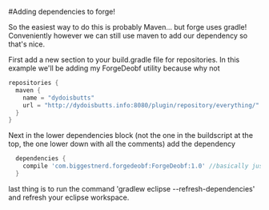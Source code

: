 #Adding dependencies to forge!

So the easiest way to do this is probably Maven... but forge uses gradle! Conveniently however we can still use maven to add our dependency so that's nice.

First add a new section to your build.gradle file for repositories. In this example we'll be adding my ForgeDeobf utility because why not

``` gradle
repositories {
  maven {
    name = "dydoisbutts"
    url = "http://dydoisbutts.info:8080/plugin/repository/everything/"
  }
}
```

Next in the lower dependencies block (not the one in the buildscript at the top, the one lower down with all the comments) add the dependency

``` gradle
  dependencies {
    compile 'com.biggestnerd.forgedeobf:ForgeDeobf:1.0' //basically just groupId:artifactId:version if you have the xml for it
  }
```

last thing is to run the command 'gradlew eclipse --refresh-dependencies' and refresh your eclipse workspace.
